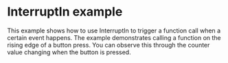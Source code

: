 # InterruptIn example

This example shows how to use InterruptIn to trigger a function call when a certain event happens. The example demonstrates calling a function on the rising edge of a button press. You can observe this through the counter value changing when the button is pressed.

